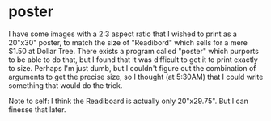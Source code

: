 # poster

I have some images with a 2:3 aspect ratio that I wished to print as a 20"x30" poster, to match the 
size of "Readibord" which sells for a mere $1.50 at Dollar Tree.  There exists a program called "poster"
which purports to be able to do that, but I found that it was difficult to get it to print exactly to size.
Perhaps I'm just dumb, but I couldn't figure out the combination of arguments to get the precise size, so
I thought (at 5:30AM) that I could write something that would do the trick.

Note to self: I think the Readiboard is actually only 20"x29.75".  But I can finesse that later.


